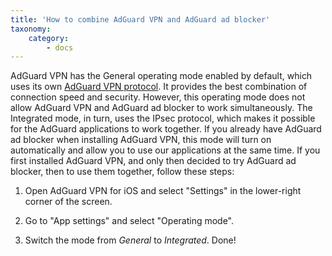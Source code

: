 ```yaml
---
title: 'How to combine AdGuard VPN and AdGuard ad blocker'
taxonomy:
    category:
        - docs
---
```


AdGuard VPN has the General operating mode enabled by default, which uses its own [AdGuard VPN protocol](https://kb.adguard.com/en/vpn/adguard-vpn-general/how-adguard-vpn-protocol-works). It provides the best combination of connection speed and security. However, this operating mode does not allow AdGuard VPN and AdGuard ad blocker to work simultaneously. The Integrated mode, in turn, uses the IPsec protocol, which makes it possible for the AdGuard applications to work together. If you already have AdGuard ad blocker when installing AdGuard VPN, this mode will turn on automatically and allow you to use our applications at the same time. If you first installed AdGuard VPN, and only then decided to try AdGuard ad blocker, then to use them together, follow these steps:

1. Open AdGuard VPN for iOS and select "Settings" in the lower-right corner of the screen.

2. Go to "App settings" and select "Operating mode".

3. Switch the mode from *General* to *Integrated*. Done!
